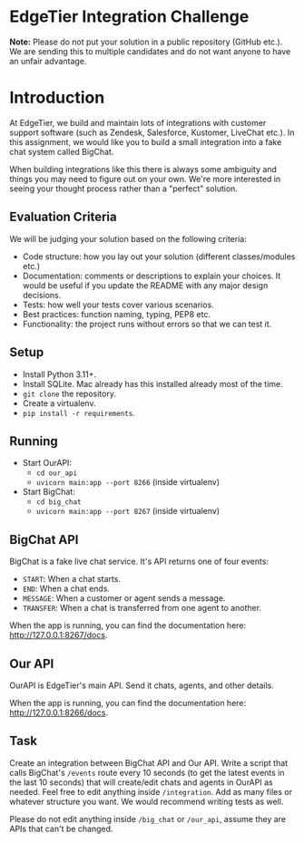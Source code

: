 # EdgeTier Integration Challenge

**Note:** Please do not put your solution in a public repository (GitHub etc.). We are sending this to multiple candidates and do not want anyone to have an unfair advantage.

# Introduction

At EdgeTier, we build and maintain lots of integrations with customer support software (such as Zendesk, Salesforce, Kustomer, LiveChat etc.). In this assignment, we would like you to build a small integration into a fake chat system called BigChat.  

When building integrations like this there is always some ambiguity and things you may need to figure out on your own. We're more interested in seeing your thought process rather than a "perfect" solution.  


## Evaluation Criteria 

We will be judging your solution based on the following criteria:

* Code structure: how you lay out your solution (different classes/modules etc.)
* Documentation: comments or descriptions to explain your choices. It would be useful if you update the README with any major design decisions.
* Tests: how well your tests cover various scenarios.
* Best practices: function naming, typing, PEP8 etc.
* Functionality: the project runs without errors so that we can test it. 

## Setup

* Install Python 3.11+.
* Install SQLite. Mac already has this installed already most of the time.
* `git clone` the repository.
* Create a virtualenv.
* `pip install -r requirements`.

## Running

* Start OurAPI:
  * `cd our_api`
  * `uvicorn main:app --port 8266` (inside virtualenv) 
* Start BigChat:
  * `cd big_chat`
  * `uvicorn main:app --port 8267` (inside virtualenv) 

## BigChat API

BigChat is a fake live chat service. It's API returns one of four events:

* `START`: When a chat starts.
* `END`: When a chat ends.
* `MESSAGE`: When a customer or agent sends a message.
* `TRANSFER`: When a chat is transferred from one agent to another.

When the app is running, you can find the documentation here: http://127.0.0.1:8267/docs.

## Our API

OurAPI is EdgeTier's main API. Send it chats, agents, and other details. 

When the app is running, you can find the documentation here: http://127.0.0.1:8266/docs.

## Task

Create an integration between BigChat API and Our API. Write a script that calls BigChat's `/events` route every 10 seconds (to get the latest events in the last 10 seconds) that will create/edit chats and agents in OurAPI as needed. Feel free to edit anything inside `/integration`. Add as many files or whatever structure you want. We would recommend writing tests as well.

Please do not edit anything inside `/big_chat` or `/our_api`, assume they are APIs that can't be changed.
